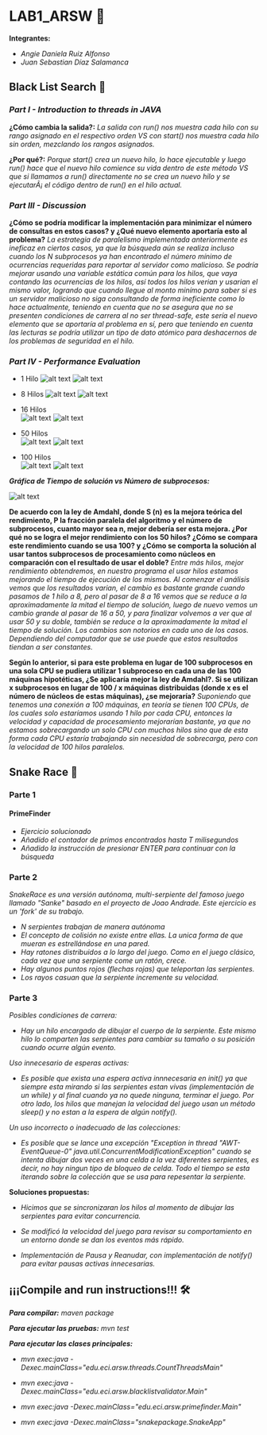 # LAB1_ARSW 🚀

**Integrantes:**


* _Angie Daniela Ruiz Alfonso_
* _Juan Sebastian Díaz Salamanca_ 


## Black List Search 📄
### _Part I - Introduction to threads in JAVA_


**¿Cómo cambia la salida?:**
_La salida con run() nos muestra cada hilo con su rango asignado en el respectivo orden VS con start() nos muestra cada hilo sin orden, mezclando los rangos asignados._


**¿Por qué?:**
_Porque start() crea un nuevo hilo, lo hace ejecutable y luego run() hace que el nuevo hilo comience su vida dentro de este método VS que si llamamos a run() directamente no se crea un nuevo hilo y se ejecutarÃ¡ el código dentro de run() en el hilo actual._


### _Part III - Discussion_

**¿Cómo se podría modificar la implementación para minimizar el número de consultas en estos casos? y ¿Qué nuevo elemento aportaría esto al problema?**
_La estrategia de paralelismo implementada anteriormente es ineficaz en ciertos casos, ya que la búsqueda aún se realiza incluso cuando los N subprocesos ya han encontrado el número mínimo de ocurrencias requeridas para reportar al servidor como malicioso. Se podría mejorar usando una variable estática común para los hilos, que vaya contando las ocurrencias de los hilos, así todos los hilos verian y usarian el mismo valor, logrando que cuando llegue al monto minímo para saber si es un servidor malicioso no siga consultando de forma ineficiente como lo hace actualmente, teniendo en cuenta que no se asegura que no se presenten condiciones de carrera al no ser thread-safe, este sería el nuevo elemento que se aportaría al problema en sí, pero que teniendo en cuenta las lecturas se podría utilizar un tipo de dato atómico para deshacernos de los problemas de seguridad en el hilo._


### _Part IV - Performance Evaluation_
 * 1 Hilo
![alt text](https://raw.githubusercontent.com/angiedanielar/LAB1_ARSW/master/imagenes/1.jpg)
![alt text](https://raw.githubusercontent.com/angiedanielar/LAB1_ARSW/master/imagenes/1_1.jpeg)


 * 8 Hilos
![alt text](https://raw.githubusercontent.com/angiedanielar/LAB1_ARSW/master/imagenes/8.jpg)
![alt text](https://raw.githubusercontent.com/angiedanielar/LAB1_ARSW/master/imagenes/8_1.jpeg)


 * 16 Hilos  
![alt text](https://raw.githubusercontent.com/angiedanielar/LAB1_ARSW/master/imagenes/16.jpg) 
![alt text](https://raw.githubusercontent.com/angiedanielar/LAB1_ARSW/master/imagenes/16_1.jpeg)


 * 50 Hilos   
![alt text](https://raw.githubusercontent.com/angiedanielar/LAB1_ARSW/master/imagenes/50.jpg)
![alt text](https://raw.githubusercontent.com/angiedanielar/LAB1_ARSW/master/imagenes/50_1.jpeg)


 * 100 Hilos    
![alt text](https://raw.githubusercontent.com/angiedanielar/LAB1_ARSW/master/imagenes/100.jpg)
![alt text](https://raw.githubusercontent.com/angiedanielar/LAB1_ARSW/master/imagenes/100_1.jpeg)  


**_Gráfica de Tiempo de solución vs Número de subprocesos:_**


![alt text](https://raw.githubusercontent.com/angiedanielar/LAB1_ARSW/master/imagenes/grafica.jpg) 


**De acuerdo con la ley de Amdahl, donde S (n) es la mejora teórica del rendimiento, P la fracción paralela del algoritmo y el número de subprocesos, cuanto mayor sea n, mejor debería ser esta mejora. ¿Por qué no se logra el mejor rendimiento con los 50 hilos? ¿Cómo se compara este rendimiento cuando se usa 100? y ¿Cómo se comporta la solución al usar tantos subprocesos de procesamiento como núcleos en comparación con el resultado de usar el doble?**
_Entre más hilos, mejor rendimiento obtendremos, en nuestro programa el usar hilos estamos mejorando el tiempo de ejecución de los mismos. Al comenzar el análisis vemos que los resultados varian, el cambio es bastante grande cuando pasamos de 1 hilo a 8,  pero al pasar de 8 a 16 vemos que se reduce a la aproximadamente la mitad el tiempo de solución, luego de nuevo vemos un cambio grande al pasar de 16 a 50, y para finalizar volvemos a ver que al usar 50 y su doble, también se reduce a la aproximadamente la mitad el tiempo de solución. Los cambios son notorios en cada uno de los casos. Dependiendo del computador que se use puede que estos resultados tiendan a ser constantes._


**Según lo anterior, si para este problema en lugar de 100 subprocesos en una sola CPU se pudiera utilizar 1 subproceso en cada una de las 100 máquinas hipotéticas, ¿Se aplicaría mejor la ley de Amdahl?. Si se utilizan x subprocesos en lugar de 100 / x máquinas distribuidas (donde x es el número de núcleos de estas máquinas), ¿se mejoraría?**
_Suponiendo que tenemos una conexión a 100 máquinas, en teoría se tienen 100 CPUs, de los cuales solo estaríamos usando 1 hilo por cada CPU, entonces la velocidad y capacidad de procesamiento mejorarían bastante, ya que no estamos sobrecargando un solo CPU con muchos hilos sino que de esta forma cada CPU estaría trabajando sin necesidad de sobrecarga, pero con la velocidad de 100 hilos paralelos._


## Snake Race 🐍
### Parte 1
#### PrimeFinder

* _Ejercicio solucionado_
* _Añadido el contador de primos encontrados hasta T milisegundos_
* _Añadido la instrucción de presionar ENTER para continuar con la búsqueda_

### Parte 2
_SnakeRace es una versión autónoma, multi-serpiente del famoso juego llamado "Sanke" basado en el proyecto de Joao Andrade. Este ejercicio es un 'fork' de su trabajo._
* _N serpientes trabajan de manera autónoma_
* _El concepto de colisión no existe entre ellas. La unica forma de que mueran es estrellándose en una pared._
* _Hay ratones distribuidos a lo largo del juego. Como en el juego clásico, cada vez que una serpiente come un ratón, crece._
* _Hay algunos puntos rojos (flechas rojas) que teleportan las serpientes._
* _Los rayos casuan que la serpiente incremente su velocidad._

### Parte 3

_Posibles condiciones de carrera:_
* _Hay un hilo encargado de dibujar el cuerpo de la serpiente. Este mismo hilo lo comparten las serpientes para cambiar su tamaño o su posición cuando ocurre algún evento._  
  
_Uso innecesario de esperas activas:_
* _Es posible que exista una espera activa innnecesaria en init() ya que siempre esta mirando si las serpientes estan vivas (implementación de un while) y al final cuando ya no quede ninguna, terminar el juego. Por otro lado, los hilos que manejan la velocidad del juego usan un método sleep() y no estan a la espera de algún notify()._

_Un uso incorrecto o inadecuado de las colecciones:_
* _Es posible que se lance una excepción "Exception in thread "AWT-EventQueue-0" java.util.ConcurrentModificationException" cuando se intenta dibujar dos veces en una celda a la vez diferentes serpientes, es decir, no hay ningun tipo de bloqueo de celda. Todo el tiempo se esta iterando sobre la colección que se usa para repesentar la serpiente._  

**Soluciones propuestas:**

* _Hicimos que se sincronizaran los hilos al momento de dibujar las serpientes para evitar concurrencia._

* _Se modificó la velocidad del juego para revisar su comportamiento en un entorno donde se dan los eventos más rápido._

* _Implementación de Pausa y Reanudar, con implementación de notify() para evitar pausas activas innecesarias._
  
## ¡¡¡Compile and run instructions!!! 🛠️


**_Para compilar:_**
_maven package_


**_Para ejecutar las pruebas:_**
_mvn test_


**_Para ejecutar las clases principales:_** 
 * _mvn exec:java -Dexec.mainClass="edu.eci.arsw.threads.CountThreadsMain"_


 * _mvn exec:java -Dexec.mainClass="edu.eci.arsw.blacklistvalidator.Main"_
 
 
 * _mvn exec:java -Dexec.mainClass="edu.eci.arsw.primefinder.Main"_
  
  
 * _mvn exec:java -Dexec.mainClass="snakepackage.SnakeApp"_












